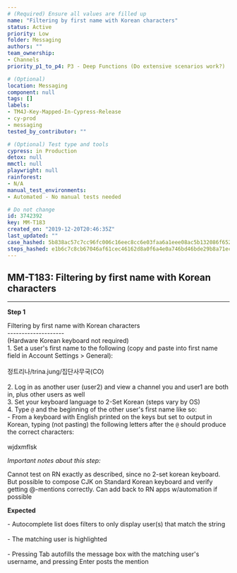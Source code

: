 ```yaml
---
# (Required) Ensure all values are filled up
name: "Filtering by first name with Korean characters"
status: Active
priority: Low
folder: Messaging
authors: ""
team_ownership: 
- Channels
priority_p1_to_p4: P3 - Deep Functions (Do extensive scenarios work?)

# (Optional)
location: Messaging
component: null
tags: []
labels: 
- TM4J-Key-Mapped-In-Cypress-Release
- cy-prod
- messaging
tested_by_contributor: ""

# (Optional) Test type and tools
cypress: in Production
detox: null
mmctl: null
playwright: null
rainforest: 
- N/A
manual_test_environments: 
- Automated - No manual tests needed

# Do not change
id: 3742392
key: MM-T183
created_on: "2019-12-20T20:46:35Z"
last_updated: ""
case_hashed: 5b838ac57c7cc96fc006c16eec8cc6e03faa6a1eee08ac5b132086f65245d44525ef932cc2ca932fc4e124b967d09178
steps_hashed: e1b6c7c8cb67046af61cec46162d8a0f6a4e0a746bd46bde29b8a71ece92c71a852a2c81f8c86e96828211d563bee4b0
---
```


<!-- (Auto-generated) Based on frontmatter's "key" and "name" -->

## MM-T183: Filtering by first name with Korean characters

---

**Step 1**

Filtering by first name with Korean characters\
\--------------------\
(Hardware Korean keyboard not required)\
1\. Set a user's first name to the following (copy and paste into first name field in Account Settings > General):\
\
정트리나/trina.jung/집단사무국(CO)\
\
2\. Log in as another user (user2) and view a channel you and user1 are both in, plus other users as well\
3\. Set your keyboard language to 2-Set Korean (steps vary by OS)\
4\. Type `@` and the beginning of the other user's first name like so:\
\- From a keyboard with English printed on the keys but set to output in Korean, typing (not pasting) the following letters after the `@` should produce the correct characters:\
\
wjdxmflsk

_Important notes about this step:_

Cannot test on RN exactly as described, since no 2-set korean keyboard. But possible to compose CJK on Standard Korean keyboard and verify getting @-mentions correctly. Can add back to RN apps w/automation if possible

**Expected**

\- Autocomplete list does filters to only display user(s) that match the string\
\
\- The matching user is highlighted\
\
\- Pressing Tab autofills the message box with the matching user's username, and pressing Enter posts the mention
